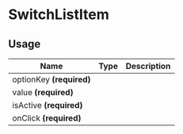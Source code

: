 <!-- 
This is an auto-generated markdown. 
You can change it in "src/SwitchListItem/SwitchListItem.tsx" and run build:docs to update this file.
-->
# SwitchListItem

## Usage
| Name        | Type           | Description  |
| ----------- |:--------------:| ------------:|
|optionKey **(required)**||
|value **(required)**||
|isActive **(required)**||
|onClick **(required)**||
